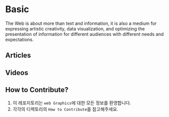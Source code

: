 # Basic

The Web is about more than text and information, it is also a medium for expressing artistic creativity, data visualization, and optimizing the presentation of information for different audiences with different needs and expectations.

## Articles

## Videos

## How to Contribute?

1. 이 레포지토리는 `web Graphics`에 대한 모든 정보를 환영합니다.
2. 각각의 디렉토리의 `How to Contribute`를 참고해주세요.
